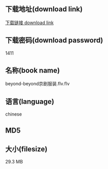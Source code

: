 ## 下载地址(download link)
[下载链接 download link](https://voluble-croquembouche-d321dc.netlify.app/?s=beyond-beyond%E4%BA%AC%E5%89%A7%E6%9C%8D%E8%A3%85.flv)

## 下载密码(download password)
1411

## 名称(book name)
beyond-beyond京剧服装.flv.flv

## 语言(language)
chinese

## MD5


## 大小(filesize)
29.3 MB
